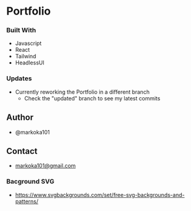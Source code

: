 # Portfolio

### Built With

-   Javascript
-   React
-   Tailwind
-   HeadlessUI

### Updates

-   Currently reworking the Portfolio in a different branch
    -   Check the "updated" branch to see my latest commits

## Author

-   @markoka101

## Contact

-   markoka101@gmail.com

### Bacground SVG

-   https://www.svgbackgrounds.com/set/free-svg-backgrounds-and-patterns/
